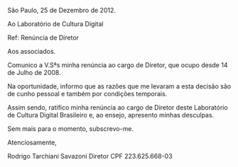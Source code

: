 São Paulo, 25 de Dezembro de 2012.

Ao Laboratório de Cultura Digital


Ref: Renúncia de Diretor


Aos associados.

Comunico a V.Sªs minha renúncia ao cargo de Diretor, que ocupo desde 14 de Julho de 2008.

Na oportunidade, informo que as razões que me levaram a esta decisão são de cunho pessoal e também por condições temporais.

Assim sendo, ratifico minha renúncia ao cargo de Diretor deste Laboratório de Cultura Digital Brasileiro e, ao ensejo, apresento minhas desculpas.


Sem mais para o momento, subscrevo-me.


Atenciosamente,


Rodrigo Tarchiani Savazoni
Diretor
CPF 223.625.668-03
